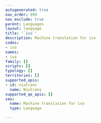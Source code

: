 ```yaml
---
autogenerated: true
nav_order: 999
nav_exclude: true
parent: Languages
layout: language
title: '`iso`'
description: Machine translation for iso
codes:
- iso
names:
- iso
family: []
scripts: []
typology: []
territories: []
supported_apis:
- id: niutrans
  name: Niutrans
supported_qe_apis: []
seo:
  name: Machine translation for iso
  type: Language

---
```



